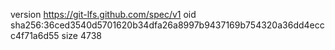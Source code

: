 version https://git-lfs.github.com/spec/v1
oid sha256:36ced3540d5701620b34dfa26a8997b9437169b754320a36dd4eccc4f71a6d55
size 4738
